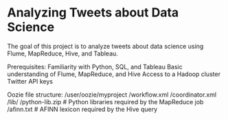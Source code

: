 # Analyzing Tweets about Data Science
The goal of this project is to analyze tweets about data science using Flume, MapReduce, Hive, and Tableau.

Prerequisites:
Familiarity with Python, SQL, and Tableau
Basic understanding of Flume, MapReduce, and Hive
Access to a Hadoop cluster
Twitter API keys

Oozie file structure:
/user/oozie/myproject
    /workflow.xml
    /coordinator.xml
    /lib/
        /python-lib.zip  # Python libraries required by the MapReduce job
        /afinn.txt       # AFINN lexicon required by the Hive query

